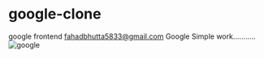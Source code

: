 # google-clone
google frontend
fahadbhutta5833@gmail.com
Google Simple work...........
![google](https://github.com/Fahad584/google-clone/assets/107251127/967af7c8-6957-45e3-97e6-a0a32ae1c395)
